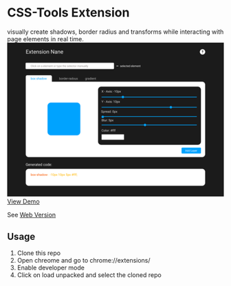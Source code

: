 # CSS-Tools Extension
visually create shadows, border radius and transforms while interacting with page elements in real time.
![preview](preview.png)
[View Demo](https://raw.githubusercontent.com/0shuvo0/css-tools-ext/demo.mp4)

See [Web Version](https://0shuvo0.github.io/css-tools/)


## Usage
1. Clone this repo
2. Open chreome and go to chrome://extensions/
3. Enable developer mode
4. Click on load unpacked and select the cloned repo